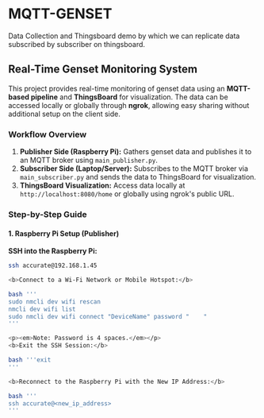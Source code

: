 # MQTT-GENSET
Data Collection and Thingsboard demo by which we can replicate data subscribed by subscriber on thingsboard.


<h2>Real-Time Genset Monitoring System</h2>

<p>This project provides real-time monitoring of genset data using an <strong>MQTT-based pipeline</strong> and <strong>ThingsBoard</strong> for visualization. The data can be accessed locally or globally through <strong>ngrok</strong>, allowing easy sharing without additional setup on the client side.</p>

<h3>Workflow Overview</h3>
<ol>
  <li><strong>Publisher Side (Raspberry Pi):</strong> Gathers genset data and publishes it to an MQTT broker using <code>main_publisher.py</code>.</li>
  <li><strong>Subscriber Side (Laptop/Server):</strong> Subscribes to the MQTT broker via <code>main_subscriber.py</code> and sends the data to ThingsBoard for visualization.</li>
  <li><strong>ThingsBoard Visualization:</strong> Access data locally at <code>http://localhost:8080/home</code> or globally using ngrok's public URL.</li>
</ol>

<h3>Step-by-Step Guide</h3>

<h4>1. Raspberry Pi Setup (Publisher)</h4>

<b>SSH into the Raspberry Pi:</b>
```bash
ssh accurate@192.168.1.45

<b>Connect to a Wi-Fi Network or Mobile Hotspot:</b>

bash '''
sudo nmcli dev wifi rescan
nmcli dev wifi list
sudo nmcli dev wifi connect "DeviceName" password "    "
'''

<p><em>Note: Password is 4 spaces.</em></p>
<b>Exit the SSH Session:</b>

bash '''exit
'''

<b>Reconnect to the Raspberry Pi with the New IP Address:</b>

bash '''
ssh accurate@<new_ip_address>
'''
